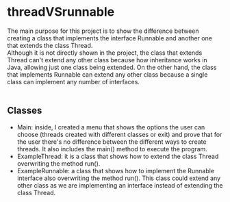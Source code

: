 # threadVSrunnable
The main purpose for this project is to show the difference between creating a class that
implements the interface Runnable and another one that extends the class Thread.
<br>
Although it is not directly shown in the project, the class that extends Thread can't extend any other
class because how inheritance works in Java, allowing just one class being extended. On the other hand,
the class that implements Runnable can extend any other class because a single class can implement any
number of interfaces.
<br><br>
## Classes
<ul>
  <li>
    Main: inside, I created a menu that shows the options the user can choose (threads created with different classes or exit) and prove that for the
    user there's no difference between the different ways to create threads. It also includes the main() method to execute the program.
  </li>
  <li>
    ExampleThread: it is a class that shows how to extend the class Thread overwriting the method run().
  </li>
  <li>
    ExampleRunnable: a class that shows how to implement the Runnable interface also overwriting the method run().
    This class could extend any other class as we are implementing an interface instead of extending the class Thread.
  </li>
</ul>
<br><br>
